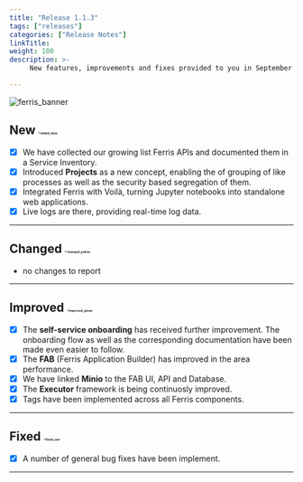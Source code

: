 ```yaml
---
title: "Release 1.1.3"
tags: ["releases"]
categories: ["Release Notes"]
linkTitle:
weight: 100
description: >-
     New features, improvements and fixes provided to you in September and October 2021.

---
```


![ferris_banner](/images/ferris_banner.png)



## New <img src="/images/added_blue.png" alt="added_blue" style="zoom:25%;" />

- [x] We have collected our growing list Ferris APIs and documented them in a Service Inventory.
- [x] Introduced **Projects** as a new concept, enabling the of grouping of like processes as well as the security based segregation of them.
- [x] Integrated Ferris with Voilà, turning Jupyter notebooks into standalone web applications.
- [x] Live logs are there, providing real-time log data.

---

## Changed <img src="/images/changed_yellow.png" alt="changed_yellow" style="zoom:25%;" />

- no changes to report

---

## Improved <img src="/images/improved_green.png" alt="improved_green" style="zoom:25%;" />

- [x] The **self-service onboarding** has received further improvement. The onboarding flow as well as the corresponding documentation have been made even easier to follow.
- [x] The **FAB** (Ferris Application Builder) has improved in the area performance.
- [x] We have linked **Minio** to the FAB UI, API and Database.
- [x] The **Executor** framework is being continuosly improved.
- [x] Tags have been implemented across all Ferris components.

---

## Fixed <img src="/images/fixed_red.png" alt="fixed_red" style="zoom:25%;" />

- [x] A number of general bug fixes have been implement.

---


